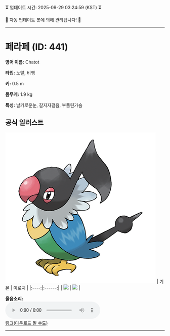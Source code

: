 
⏳ 업데이트 시간: 2025-09-29 03:24:59 (KST) ⏳

🤖 자동 업데이트 봇에 의해 관리됩니다! 🤖

---

# 페라페 (ID: 441)
**영어 이름:** Chatot

**타입:** 노말, 비행

**키:** 0.5 m

**몸무게:** 1.9 kg

**특성:** 날카로운눈, 갈지자걸음, 부풀린가슴

## 공식 일러스트
![](https://raw.githubusercontent.com/PokeAPI/sprites/master/sprites/pokemon/other/official-artwork/441.png)
| 기본 | 이로치 |
|:----:|:------:|
| <img src="http://play.pokemonshowdown.com/sprites/ani/chatot.gif" width="200"> | <img src="http://play.pokemonshowdown.com/sprites/ani-shiny/chatot.gif" width="200"> |

**울음소리:**<br><audio controls src="https://raw.githubusercontent.com/PokeAPI/cries/main/cries/pokemon/latest/441.ogg"></audio><br> [링크(다운로드 될 수도)](https://raw.githubusercontent.com/PokeAPI/cries/main/cries/pokemon/latest/441.ogg)


---
